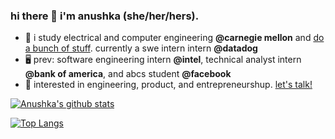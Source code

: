 ### hi there 👋 i'm anushka (she/her/hers).

- 💬 i study electrical and computer engineering **@carnegie mellon** and [do a bunch of stuff](http://anushkasaxena.me/). currently a swe intern intern **@datadog** 
- 🖥 prev: software engineering intern **@intel**, technical analyst intern **@bank of america**, and abcs student **@facebook**
- 🌱 interested in engineering, product, and entrepreneurshup. [let's talk!](https://twitter.com/anushkasaxena_)


[![Anushka's github stats](https://github-readme-stats.vercel.app/api?username=asaxena2019&show_icons=true&theme=dracula)](https://github.com/anuraghazra/github-readme-stats)

[![Top Langs](https://github-readme-stats.vercel.app/api/top-langs/?username=anuraghazra&layout=compact)](https://github.com/anuraghazra/github-readme-stats)
